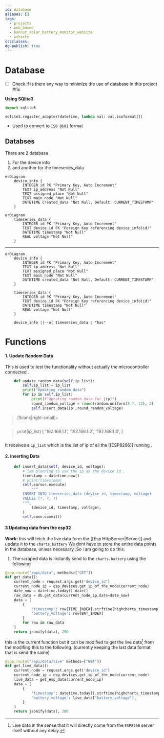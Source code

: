 ```yaml
---
id: database
aliases: []
tags:
  - projects
  - web_based
  - kannur_solar_battery_monitor_website
  - website
cssclasses: 
dg-publish: true
---
```

# Database

- [ ] Check if is there any way to minimize the use of database in this project #fix

**Using SQlite3**

```python
import sqlite3

```

```python
sqlite3.register_adapter(datetime, lambda val: val.isoformat())

```

- Used to convert to `ISO 8601` format

## Databses

There are 2 database

1. For the device info
2. and another for the timeseries_data

```mermaid
erDiagram
    device_info {
        INTEGER id PK "Primary Key, Auto Increment"
        TEXT ip_address "Not Null"
        TEXT assigned_place "Not Null"
        TEXT main_node "Not Null"
        DATETIME created_data "Not Null, Default: CURRENT_TIMESTAMP"
    }

```

```mermaid
erDiagram
    timeseries_data {
        INTEGER id PK "Primary Key, Auto Increment"
        TEXT device_id FK "Foreign Key referencing device_info(id)"
        DATETIME timestamp "Not Null"
        REAL voltage "Not Null"
    }

```

---

```mermaid
erDiagram
    device_info {
        INTEGER id PK "Primary Key, Auto Increment"
        TEXT ip_address "Not Null"
        TEXT assigned_place "Not Null"
        TEXT main_node "Not Null"
        DATETIME created_data "Not Null, Default: CURRENT_TIMESTAMP"
    }

    timeseries_data {
        INTEGER id PK "Primary Key, Auto Increment"
        TEXT device_id FK "Foreign Key referencing device_info(id)"
        DATETIME timestamp "Not Null"
        REAL voltage "Not Null"
    }

    device_info ||--o{ timeseries_data : "has"

```

# Functions

#### 1. Update Random Data

This is used to test the functionality without actually the microcontroller connected .

```python
    def update_random_data(self,ip_list):
        self.ip_list = ip_list
        print("Updating random data")
        for ip in self.ip_list:
            print(f"Updating random data for {ip}")
            round_random_voltage = round(random.uniform(8.7, 12), 2)
            self.insert_data(ip ,round_random_voltage)

```

> [!blank|right-small]+
>
> ```

> print(ip_list)
> [
> '192.168.1.1',
> '192.168.1.2',
> '192.168.1.3',
> ]
> ```

It receives a `ip_list` which is the list of ip of all the [[ESP8266]] running .

#### 2. Inserting Data

```python
    def insert_data(self, device_id, voltage):
        # iam planning to use the ip as the device id .
        timestamp = datetime.now()
        # print(timestamp)
        self.cursor.execute(
            """
        INSERT INTO timeseries_data (device_id, timestamp, voltage)
        VALUES (?, ?, ?)
        """,
            (device_id, timestamp, voltage),
        )
        self.conn.commit()

```

#### 3 Updating data from the esp32

**Work:** this will fetch the live data form the [[Esp HttpServer|Server]] and update it to the `charts.battery`
We dont have to store the entire data points in the database, unless necessary .So i am going to do this.

1. The scraped data is instantly send to the `charts.battery` using the following

```python
@app.route("/api/data", methods=["GET"])
def get_data():
    current_node = request.args.get("device_id")
    current_node_ip = esp_devices.get_ip_of_the_node(current_node)
    date_now = datetime.today().date()
    raw_data = db.get_data(current_node_ip,date=date_now)
    data = [
        {
            'timestamp': row[TIME_INDEX].strftime(highcharts_timestamp_format),
            'battery_voltage': row[BAT_INDEX]
        }
        for row in raw_data
    ]
    return jsonify(data), 200

```

this is the current function but it can be modified to get the live data[^1] from the
modifing this to the following. (currently keeping the last data format that is send the same)

```python
@app.route("/api/data/live" methods=["GET"])
def get_live_data():
    current_node = request.args.get("device_id")
    current_node_ip = esp_devices.get_ip_of_the_node(current_node)
    live_data = get_esp_data(current_node_ip)
    data = [
        {
            'timestamp': datetime.today().strftime(highcharts_timestamp_format),
            'battery_voltage': live_data["battery_voltage"],
        }
    ]
    return jsonify(data), 200

```

[^1]: Live data in the sense that it will directly come from the `ESP8266` server itself without any delay.
